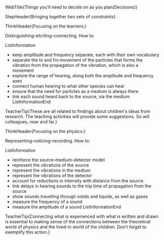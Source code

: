 WebTitle{Things you&apos;ll need to decide on as you plan(Decisions)}

StepHeader{Bringing together two sets of constraints}

ThinkHeader{Focusing on the learners:}

Distinguishing&ndash;eliciting&ndash;connecting. How to:

ListInformation
- keep amplitude and frequency separate, each with their own vocabulary
- separate the to and fro movement of the particles that forms the vibration from the propagation of the vibration, which is also a movement
- explore the range of hearing, along both the amplitude and frequency axes
- connect human hearing to what other species can hear
- ensure that the need for particles as a medium is always there
- link each sound heard back to the source, via the medium
ListInformationEnd

TeacherTip{These are all related to findings about children's ideas from research. The teaching activities will provide some suggestions. So will colleagues, near and far.}

ThinkHeader{Focusing on the physics:}

Representing&ndash;noticing&ndash;recording. How to:

ListInformation
- reinforce the source&ndash;medium&ndash;detector model
- represent the vibrations of the source
- represent the vibrations in the medium
- represent the vibrations of the detector
- account for reductions in intensity with distance from the source
- link delays in hearing sounds to the trip time of propagation from the source
- show sounds travelling through solids and liquids, as well as gases
- measure the frequency of a sound
- measure the amplitude of a sound
ListInformationEnd

TeacherTip{Connecting what is experienced with what is written and drawn is essential to making sense of the connections between the theoretical world of physics and the lived-in world of the children. Don't forget to exemplify this action.}

